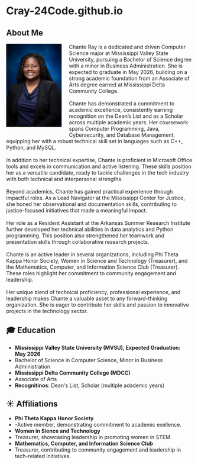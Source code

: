 # Cray-24Code.github.io

<h2>About Me</h2>

<img align="left" src="ChanteRay_Headshot.jpg" width="150px" style="margin-right: 20px; margin-bottom: 20px;">

<!-- <br clear="left"> -->

<p>
  Chante Ray is a dedicated and driven Computer Science major at Mississippi Valley State University, pursuing a Bachelor of Science degree with a minor in Business Administration. She is expected to graduate in May 2026, building on a strong academic foundation from an Associate of Arts degree earned at Mississippi Delta Community College. <br>
<br>
Chante has demonstrated a commitment to academic excellence, consistently earning recognition on the Dean’s List and as a Scholar across multiple academic years. Her coursework spans Computer Programming, Java, Cybersecurity, and Database Management, equipping her with a robust technical skill set in languages such as C++, Python, and MySQL.<br>
<br>
In addition to her technical expertise, Chante is proficient in Microsoft Office tools and excels in communication and active listening. These skills position her as a versatile candidate, ready to tackle challenges in the tech industry with both technical and interpersonal strengths.<br>
<br>
Beyond academics, Chante has gained practical experience through impactful roles. As a Lead Navigator at the Mississippi Center for Justice, she honed her observational and documentation skills, contributing to justice-focused initiatives that made a meaningful impact.<br>
<br>
Her role as a Resident Assistant at the Arkansas Summer Research Institute further developed her technical abilities in data analytics and Python programming. This position also strengthened her teamwork and presentation skills through collaborative research projects.<br>
<br>
Chante is an active leader in several organizations, including Phi Theta Kappa Honor Society, Women in Science and Technology (Treasurer), and the Mathematics, Computer, and Information Science Club (Treasurer). These roles highlight her commitment to community engagement and leadership.<br>
<br>
Her unique blend of technical proficiency, professional experience, and leadership makes Chante a valuable asset to any forward-thinking organization. She is eager to contribute her skills and passion to innovative projects in the technology sector. <br>
</p>

<!-- <img align="left" src="ChanteRay_Headshot.jpg" width="150px"> -->

## 🎓 Education

- **Mississippi Valley State University (MVSU), Expected Graduation: May 2026**
- Bachelor of Science in Computer Science, Minor in Business Administration
- **Mississippi Delta Community College (MDCC)**
- Associate of Arts
- **Recognitinos**: Dean's List, Scholar (multiple adademic years)

## ☀️ Affiliations

- **Phi Theta Kappa Honor Society**
- -Active member, demonstrating commitment to academic exellence.
- **Women in Sience and Technology**
- Treasurer, showcasing leadership in promoting women in STEM.
- **Mathematics, Computer, and Information Science Club**
- Treasurer, contributing to community engagement and leadership in tech-related initiatives.
